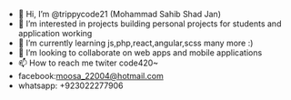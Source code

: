 - 👋 Hi, I’m @trippycode21 (Mohammad Sahib Shad Jan)
- 👀 I’m interested in projects building personal projects for students and application working 
- 🌱 I’m currently learning js,php,react,angular,scss many more :)
- 💞️ I’m looking to collaborate on web apps and mobile applications 
- 📫 How to reach me twiter code420\~
- facebook:moosa_22004@hotmail.com   
- whatsapp: +923022277906

<!---
trippycode21/trippycode21 is a ✨ special ✨ repository because its `README.md` (this file) appears on your GitHub profile.
You can click the Preview link to take a look at your changes.
--->
